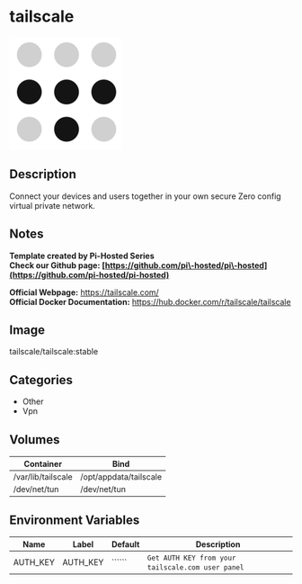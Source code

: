 # tailscale

![Logo](images/tailscale.png)

## Description
Connect your devices and users together in your own secure Zero config virtual private network. 

## Notes
**Template created by Pi\-Hosted Series**  
**Check our Github page: [https://github.com/pi\-hosted/pi\-hosted](https://github.com/pi-hosted/pi-hosted)**  
  
**Official Webpage:** <https://tailscale.com/>  
**Official Docker Documentation:** <https://hub.docker.com/r/tailscale/tailscale>  
  
  


## Image
tailscale/tailscale:stable

## Categories
- Other
- Vpn

## Volumes
| Container | Bind |
|-----------|------|
| /var/lib/tailscale | /opt/appdata/tailscale |
| /dev/net/tun | /dev/net/tun |

## Environment Variables
| Name | Label | Default | Description |
|------|-------|---------|-------------|
| AUTH_KEY | AUTH_KEY | `````` | ```Get AUTH KEY from your tailscale.com user panel``` |

